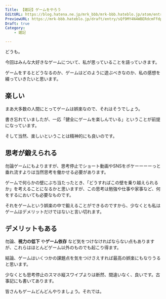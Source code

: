 ```yaml
---
Title: 【雑記】ゲームをやろう
EditURL: https://blog.hatena.ne.jp/mrk_bbb/mrk-bbb.hateblo.jp/atom/entry/6802418398553355497
PreviewURL: https://mrk-bbb.hateblo.jp/draft/entry/sQf9MY4N4WBERdcmFfdpfXUlfwY
Draft: true
Category:
    - 雑記

---
```


どうも。

今回はみんな大好きなゲームについて、私が思っていることを語っていきます。

ゲームをするとどうなるのか、ゲームはどのように遊ぶべきなのか、私の感想を綴っていきたいと思います。

## 楽しい
まあ大多数の人間にとってゲームは娯楽なので、それはそうでしょう。

書き忘れていましたが、一応「健全にゲームを楽しんでいる」ということが前提になっています。

そして当然、楽しいということは精神的にも良いのです。

## 思考が鍛えられる
勿論ゲームにもよりますが、思考停止でショート動画やSNSをボケーーーーっと垂れ流すよりは当然思考を働かせる必要があります。

ゲームで何らかの壁にぶち当たったとき、「どうすればこの壁を乗り越えられるか」を考えることになるかと思いますが、この思考は勉強や仕事や家事など、何をするにおいても必要なものです。

それをゲームという娯楽の中で鍛えることができるのですから、少なくとも私はゲームはデメリットだけではないと言い切れます。

## デメリットもある
勿論、**視力の低下** や**ゲーム依存** など気をつけなければならない点もありますが、これらはほとんどゲーム以外のものでも起こり得ます。

結論、ゲームはいくつかの課題点を気をつけさえすれば最高の娯楽にもなりうると思います。

少なくとも思考停止のスマホ縦スワイプよりは断然、間違いなく、良いです。古事記にも書いてあります。

皆さんもゲームどんどんやりましょう。それでは。